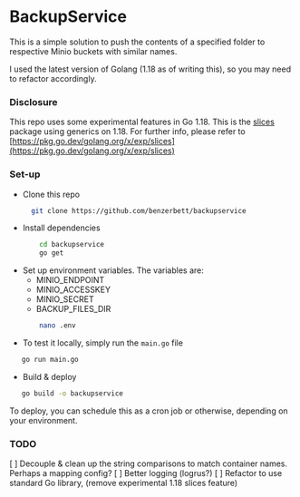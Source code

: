 # BackupService

This is a simple solution to push the contents of a specified folder to respective Minio buckets with similar names.

I used the latest version of Golang (1.18 as of writing this), so you may need to refactor accordingly.

### Disclosure
This repo uses some experimental features in Go 1.18. This is the [slices](https://pkg.go.dev/golang.org/x/exp/slices) package using generics on 1.18. For further info, please refer to [https://pkg.go.dev/golang.org/x/exp/slices](https://pkg.go.dev/golang.org/x/exp/slices)

### Set-up

- Clone this repo
    ```bash
      git clone https://github.com/benzerbett/backupservice
    ```
- Install dependencies
    ```bash
        cd backupservice
        go get
    ```
- Set up environment variables. The variables are:
  * MINIO_ENDPOINT
  * MINIO_ACCESSKEY
  * MINIO_SECRET
  * BACKUP_FILES_DIR
  ```bash
      nano .env
  ```
- To test it locally, simply run the ```main.go``` file
 ```bash
    go run main.go
```
- Build & deploy
 ```bash
    go build -o backupservice
```
To deploy, you can schedule this as a cron job or otherwise, depending on your environment.

### TODO
[ ] Decouple & clean up the string comparisons to match container names. Perhaps a mapping config?
[ ] Better logging (logrus?)
[ ] Refactor to use standard Go library, (remove experimental 1.18 slices feature)
